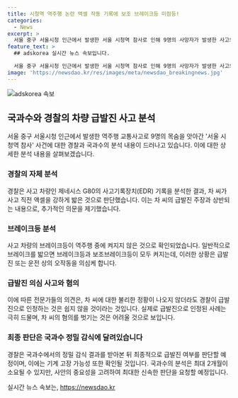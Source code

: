 ```yaml
---
title: 시청역 역주행 논란 액셀 작동 기록에 보조 브레이크등 미점등!
categories:
  - News
excerpt: >
  서울 중구 서울시청 인근에서 발생한 서울 시청역 참사로 인해 9명의 사망자가 발생한 사고의 원인이 도마 위에 올랐다. 가해 운전자는 급발진을 주장했지만, 경찰의 조사 결과와 CCTV 분석으로 그 주장이 의심받고 있다. 경찰은 사고 차량을 국과수에 보내 정밀 감식을 요청했으며, 최종 결정은 해당 결과에 달려있다. 이와 같은 상황에서도 차량의 급발진 여부를 입증하는 것은 어려워 보이며, 전문가들은 적용 혐의가 달라지지 않을 것으로 전망하고 있다. 최종 결론은 국과수의 정밀 감식 결과에 기대되고 있다.
feature_text: >
  ## adskorea 실시간 뉴스 속보입니다.

  서울 중구 서울시청 인근에서 발생한 서울 시청역 참사로 인해 9명의 사망자가 발생한 사고의 원인이 도마 위에 올랐다. 가해 운전자는 급발진을 주장했지만, 경찰의 조사 결과와 CCTV 분석으로 그 주장이 의심받고 있다. 경찰은 사고 차량을 국과수에 보내 정밀 감식을 요청했으며, 최종 결정은 해당 결과에 달려있다. 이와 같은 상황에서도 차량의 급발진 여부를 입증하는 것은 어려워 보이며, 전문가들은 적용 혐의가 달라지지 않을 것으로 전망하고 있다. 최종 결론은 국과수의 정밀 감식 결과에 기대되고 있다.
image: 'https://newsdao.kr/res/images/meta/newsdao_breakingnews.jpg'
---
```


<p><img src="https://newsdao.kr/res/images/meta/newsdao_breakingnews.jpg" alt="adskorea 속보" /></p>

<h2 data-ke-size="size26">국과수와 경찰의 차량 급발진 사고 분석</h2>

<p data-ke-size="size16">서울 중구 서울시청 인근에서 발생한 역주행 교통사고로 9명의 목숨을 앗아간 '서울 시청역 참사' 사건에 대한 경찰과 국과수의 분석 내용이 드러나고 있습니다. 이에 대한 상세한 분석 내용을 살펴보겠습니다.</p>

<h3>경찰의 자체 분석</h3>

<p data-ke-size="size16">경찰은 사고 차량인 제네시스 G80의 사고기록장치(EDR) 기록을 분석한 결과, 차 씨가 사고 직전 액셀을 강하게 밟은 것으로 판단했습니다. 이는 차 씨의 급발진 주장과 상반되는 내용으로, 추가적인 의문을 제기했습니다.</p>

<h3>브레이크등 분석</h3>

<p data-ke-size="size16">사고 차량의 브레이크등이 역주행 중에 켜지지 않은 것으로 확인되었습니다. 일반적으로 브레이크를 밟으면 브레이크등과 보조브레이크등이 모두 켜지는데, 이러한 상황은 급발진 또는 운전 상의 오작동을 의심케 합니다.</p>

<h3>급발진 의심 사고와 혐의</h3>

<p data-ke-size="size16">이에 따른 전문가들의 의견은, 차 씨에 대한 불리한 정황이 나오지 않더라도 경찰이 급발진으로 인정하는 것은 쉽지 않을 것이라는 것입니다. 실제로 급발진으로 인정된 사례는 극히 드물며, 차 씨의 혐의를 벗기는 것은 어려울 것으로 보입니다.</p>

<h3>최종 판단은 국과수 정밀 감식에 달려있습니다</h3>

<p data-ke-size="size16">경찰은 국과수에서의 정밀 감식 결과를 받아본 뒤 최종적으로 급발진 여부를 판단할 예정이며, 이에는 기계 고장 가능성 또한 확인될 것입니다. 국과수의 분석은 최대 2개월이 소요될 수 있지만, 사안의 중요성을 고려하여 최대한 신속한 판단을 요청할 예정입니다.</p>
실시간 뉴스 속보는, <a href="https://newsdao.kr" rel="dofollow">https://newsdao.kr</a>


